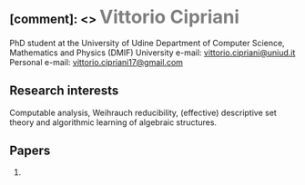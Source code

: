 [comment]: <> <font size="6"> <span style="color:gray">  Vittorio Cipriani</span></font>
------------
PhD student at the University of Udine
Department of Computer Science, Mathematics and Physics (DMIF)
University e-mail: vittorio.cipriani@uniud.it
Personal e-mail: vittorio.cipriani17@gmail.com

## Research interests

Computable analysis, Weihrauch reducibility, (effective) descriptive set theory and algorithmic learning of algebraic structures.

## Papers
1.
